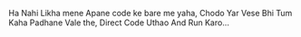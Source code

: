 Ha Nahi Likha mene Apane code ke bare me yaha, Chodo Yar Vese Bhi Tum Kaha Padhane Vale the, Direct Code Uthao And Run Karo...
